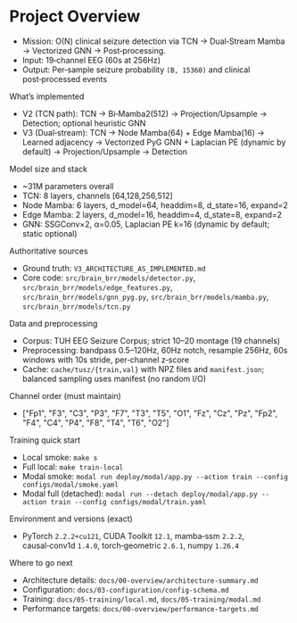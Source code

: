 # Project Overview

- Mission: O(N) clinical seizure detection via TCN → Dual‑Stream Mamba → Vectorized GNN → Post‑processing.
- Input: 19‑channel EEG (60s at 256Hz)
- Output: Per‑sample seizure probability `(B, 15360)` and clinical post‑processed events

What’s implemented

- V2 (TCN path): TCN → Bi‑Mamba2(512) → Projection/Upsample → Detection; optional heuristic GNN
- V3 (Dual‑stream): TCN → Node Mamba(64) + Edge Mamba(16) → Learned adjacency → Vectorized PyG GNN + Laplacian PE (dynamic by default) → Projection/Upsample → Detection

Model size and stack

- ~31M parameters overall
- TCN: 8 layers, channels [64,128,256,512]
- Node Mamba: 6 layers, d_model=64, headdim=8, d_state=16, expand=2
- Edge Mamba: 2 layers, d_model=16, headdim=4, d_state=8, expand=2
- GNN: SSGConv×2, α=0.05, Laplacian PE k=16 (dynamic by default; static optional)

Authoritative sources

- Ground truth: `V3_ARCHITECTURE_AS_IMPLEMENTED.md`
- Core code: `src/brain_brr/models/detector.py`, `src/brain_brr/models/edge_features.py`, `src/brain_brr/models/gnn_pyg.py`, `src/brain_brr/models/mamba.py`, `src/brain_brr/models/tcn.py`

Data and preprocessing

- Corpus: TUH EEG Seizure Corpus; strict 10–20 montage (19 channels)
- Preprocessing: bandpass 0.5–120Hz, 60Hz notch, resample 256Hz, 60s windows with 10s stride, per‑channel z‑score
- Cache: `cache/tusz/{train,val}` with NPZ files and `manifest.json`; balanced sampling uses manifest (no random I/O)

Channel order (must maintain)

- ["Fp1", "F3", "C3", "P3", "F7", "T3", "T5", "O1", "Fz", "Cz", "Pz", "Fp2", "F4", "C4", "P4", "F8", "T4", "T6", "O2"]

Training quick start

- Local smoke: `make s`
- Full local: `make train-local`
- Modal smoke: `modal run deploy/modal/app.py --action train --config configs/modal/smoke.yaml`
- Modal full (detached): `modal run --detach deploy/modal/app.py --action train --config configs/modal/train.yaml`

Environment and versions (exact)

- PyTorch `2.2.2+cu121`, CUDA Toolkit `12.1`, mamba‑ssm `2.2.2`, causal‑conv1d `1.4.0`, torch‑geometric `2.6.1`, numpy `1.26.4`

Where to go next

- Architecture details: `docs/00-overview/architecture-summary.md`
- Configuration: `docs/03-configuration/config-schema.md`
- Training: `docs/05-training/local.md`, `docs/05-training/modal.md`
- Performance targets: `docs/00-overview/performance-targets.md`
